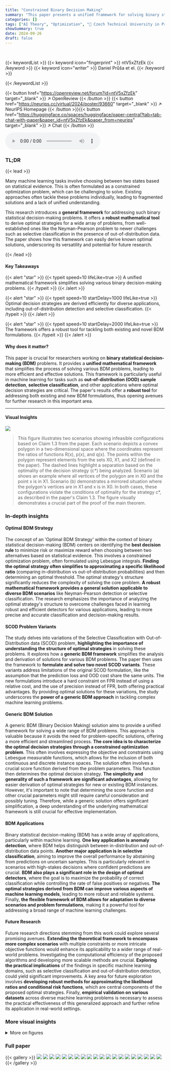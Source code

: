 ```yaml
---
title: "Constrained Binary Decision Making"
summary: "This paper presents a unified framework for solving binary statistical decision-making problems, enabling efficient derivation of optimal strategies for diverse applications like OOD detection and sel..."
categories: []
tags: ["AI Theory", "Optimization", "🏢 Czech Technical University in Prague",]
showSummary: true
date: 2024-09-26
draft: false
---
```


<br>

{{< keywordList >}}
{{< keyword icon="fingerprint" >}} ntV5xZfzEk {{< /keyword >}}
{{< keyword icon="writer" >}} Daniel Průša et el. {{< /keyword >}}
 
{{< /keywordList >}}

{{< button href="https://openreview.net/forum?id=ntV5xZfzEk" target="_blank" >}}
↗ OpenReview
{{< /button >}}
{{< button href="https://neurips.cc/virtual/2024/poster/93660" target="_blank" >}}
↗ NeurIPS Homepage
{{< /button >}}{{< button href="https://huggingface.co/spaces/huggingface/paper-central?tab=tab-chat-with-paper&paper_id=ntV5xZfzEk&paper_from=neurips" target="_blank" >}}
↗ Chat
{{< /button >}}



<audio controls>
    <source src="https://ai-paper-reviewer.com/ntV5xZfzEk/podcast.wav" type="audio/wav">
    Your browser does not support the audio element.
</audio>


### TL;DR


{{< lead >}}

Many machine learning tasks involve choosing between two states based on statistical evidence. This is often formulated as a constrained optimization problem, which can be challenging to solve.  Existing approaches often tackle these problems individually, leading to fragmented solutions and a lack of unified understanding. 

This research introduces a **general framework** for addressing such binary statistical decision-making problems.  It offers a **robust mathematical tool** to derive optimal strategies for a wide array of problems, from well-established ones like the Neyman-Pearson problem to newer challenges such as selective classification in the presence of out-of-distribution data.  The paper shows how this framework can easily derive known optimal solutions, underscoring its versatility and potential for future research.

{{< /lead >}}


#### Key Takeaways

{{< alert "star" >}}
{{< typeit speed=10 lifeLike=true >}} A unified mathematical framework simplifies solving various binary decision-making problems. {{< /typeit >}}
{{< /alert >}}

{{< alert "star" >}}
{{< typeit speed=10 startDelay=1000 lifeLike=true >}} Optimal decision strategies are derived efficiently for diverse applications, including out-of-distribution detection and selective classification. {{< /typeit >}}
{{< /alert >}}

{{< alert "star" >}}
{{< typeit speed=10 startDelay=2000 lifeLike=true >}} The framework offers a robust tool for tackling both existing and novel BDM formulations. {{< /typeit >}}
{{< /alert >}}

#### Why does it matter?
This paper is crucial for researchers working on **binary statistical decision-making (BDM)** problems. It provides a **unified mathematical framework** that simplifies the process of solving various BDM problems, leading to more efficient and effective solutions.  This framework is particularly useful in machine learning for tasks such as **out-of-distribution (OOD) sample detection**, **selective classification**, and other applications where optimal decision strategies are critical. The paper's results offer a **robust tool** for addressing both existing and new BDM formulations, thus opening avenues for further research in this important area.

------
#### Visual Insights



![](https://ai-paper-reviewer.com/ntV5xZfzEk/figures_15_1.jpg)

> This figure illustrates two scenarios showing infeasible configurations based on Claim 1.3 from the paper.  Each scenario depicts a convex polygon in a two-dimensional space where the coordinates represent the ratios of functions R(x), p(x), and q(x).  The points within the polygon represent elements from the sets X0, X1, and X2 (defined in the paper).  The dashed lines highlight a separation based on the optimality of the decision strategy (c*) being analyzed. Scenario (a) shows an example where all vertices of the polygon are in X0 and the point x is in X1. Scenario (b) demonstrates a mirrored situation where the polygon's vertices are in X1 and x is in X0.  In both cases, these configurations violate the conditions of optimality for the strategy c*, as described in the paper's Claim 1.3. The figure visually demonstrates a crucial part of the proof of the main theorem.







### In-depth insights


#### Optimal BDM Strategy
The concept of an 'Optimal BDM Strategy' within the context of binary statistical decision-making (BDM) centers on identifying the **best decision rule** to minimize risk or maximize reward when choosing between two alternatives based on statistical evidence.  This involves a constrained optimization problem, often formulated using Lebesgue integrals.  **Finding the optimal strategy often simplifies to approximating a specific likelihood ratio** (comparing in-distribution vs out-of-distribution probabilities) and then determining an optimal threshold. The optimal strategy's structure significantly reduces the complexity of solving the core problem. **A robust mathematical framework provides a general solution applicable to diverse BDM scenarios** like Neyman-Pearson detection or selective classification. The research emphasizes the importance of analyzing the optimal strategy's structure to overcome challenges faced in learning robust and efficient detectors for various applications,  leading to more precise and accurate classification and decision-making results.

#### SCOD Problem Variants
The study delves into variations of the Selective Classification with Out-of-Distribution data (SCOD) problem, **highlighting the importance of understanding the structure of optimal strategies** in solving these problems.  It explores how a **generic BDM framework** simplifies the analysis and derivation of solutions for various BDM problems. The paper then uses the framework to **formulate and solve two novel SCOD variants**. These variants address limitations of the original SCOD formulation, like the assumption that the prediction loss and OOD cost share the same units. The new formulations introduce a hard constraint on FPR instead of using a relative cost, and the use of precision instead of FPR, both offering practical advantages. By providing optimal solutions for these variations, the study underscores the **power of a generic BDM approach** in tackling complex machine learning problems.

#### Generic BDM Solution
A generic BDM (Binary Decision Making) solution aims to provide a unified framework for solving a wide range of BDM problems.  This approach is valuable because it avoids the need for problem-specific solutions, offering a more efficient and streamlined process.  **The core idea is to characterize the optimal decision strategies through a constrained optimization problem**. This often involves expressing the objective and constraints using Lebesgue measurable functions, which allows for the inclusion of both continuous and discrete instance spaces.  The solution often involves a crucial score function derived from the problem parameters. This function then determines the optimal decision strategy. **The simplicity and generality of such a framework are significant advantages**, allowing for easier derivation of optimal strategies for new or existing BDM instances.  However, it's important to note that determining the score function and other crucial parameters might still require careful consideration and possibly tuning.  Therefore, while a generic solution offers significant simplification, a deep understanding of the underlying mathematical framework is still crucial for effective implementation.

#### BDM Applications
Binary statistical decision-making (BDM) has a wide array of applications, particularly within machine learning.  **One key application is anomaly detection**, where BDM helps distinguish between in-distribution and out-of-distribution data points.  **Another major application is in selective classification**, aiming to improve the overall performance by abstaining from predictions on uncertain samples. This is particularly relevant in scenarios with high-stakes decisions where confident predictions are crucial. **BDM also plays a significant role in the design of optimal detectors**, where the goal is to maximize the probability of correct classification while controlling the rate of false positives or negatives.  **The optimal strategies derived from BDM can improve various aspects of machine learning models**, leading to more robust and reliable systems. Finally, **the flexible framework of BDM allows for adaptation to diverse scenarios and problem formulations**, making it a powerful tool for addressing a broad range of machine learning challenges.

#### Future Research
Future research directions stemming from this work could explore several promising avenues. **Extending the theoretical framework to encompass more complex scenarios** with multiple constraints or more intricate objective functions would enhance its applicability to a wider range of real-world problems.  Investigating the computational efficiency of the proposed algorithms and developing more scalable methods are crucial.  **Exploring the practical implications** of the findings in specific machine learning domains, such as selective classification and out-of-distribution detection, could yield significant improvements.  A key area for future exploration involves **developing robust methods for approximating the likelihood ratios and conditional risk functions**, which are central components of the proposed optimal strategies.  Finally, **empirical validation on various datasets** across diverse machine learning problems is necessary to assess the practical effectiveness of this generalized approach and further refine its application in real-world settings.


### More visual insights

<details>
<summary>More on figures
</summary>


![](https://ai-paper-reviewer.com/ntV5xZfzEk/figures_15_2.jpg)

> This figure illustrates two scenarios that contradict the optimality conditions derived in Claim 1.3 of the paper.  In both cases, the placement of points in relation to the polygon and line segments demonstrates infeasible configurations, meaning these point arrangements cannot exist in an optimal solution to the problem presented.


![](https://ai-paper-reviewer.com/ntV5xZfzEk/figures_16_1.jpg)

> This figure illustrates two scenarios that contradict the optimality of the solution *c* in Claim 1.5. In both cases, the points κ(z1) and κ(z2) are distinct points from the set X2. The line L passes through these points and determines two open half-planes, H0 and H1. If the slope of L is positive (Case 1), it violates Claim 1.1. If the slope of L is not positive (Case 2), it violates Claim 1.1 because the open half-plane H0 does not contain any points from A0 U A2, and similarly, the opposite open half-plane H1 does not contain any points from A1 U A2.


![](https://ai-paper-reviewer.com/ntV5xZfzEk/figures_16_2.jpg)

> This figure illustrates two scenarios showing infeasible configurations as described in Claim 1.3 of the Appendix.  In both cases, the arrangement of points in the g-r plane (representing the functions g(x) and r(x)) contradicts the optimality conditions derived in the paper.  The specific arrangement of points from sets X₀, X₁, and X₂ in the g-r plane leads to a contradiction of the optimality of the proposed solution.


</details>






### Full paper

{{< gallery >}}
<img src="https://ai-paper-reviewer.com/ntV5xZfzEk/1.png" class="grid-w50 md:grid-w33 xl:grid-w25" />
<img src="https://ai-paper-reviewer.com/ntV5xZfzEk/2.png" class="grid-w50 md:grid-w33 xl:grid-w25" />
<img src="https://ai-paper-reviewer.com/ntV5xZfzEk/3.png" class="grid-w50 md:grid-w33 xl:grid-w25" />
<img src="https://ai-paper-reviewer.com/ntV5xZfzEk/4.png" class="grid-w50 md:grid-w33 xl:grid-w25" />
<img src="https://ai-paper-reviewer.com/ntV5xZfzEk/5.png" class="grid-w50 md:grid-w33 xl:grid-w25" />
<img src="https://ai-paper-reviewer.com/ntV5xZfzEk/6.png" class="grid-w50 md:grid-w33 xl:grid-w25" />
<img src="https://ai-paper-reviewer.com/ntV5xZfzEk/7.png" class="grid-w50 md:grid-w33 xl:grid-w25" />
<img src="https://ai-paper-reviewer.com/ntV5xZfzEk/8.png" class="grid-w50 md:grid-w33 xl:grid-w25" />
<img src="https://ai-paper-reviewer.com/ntV5xZfzEk/9.png" class="grid-w50 md:grid-w33 xl:grid-w25" />
<img src="https://ai-paper-reviewer.com/ntV5xZfzEk/10.png" class="grid-w50 md:grid-w33 xl:grid-w25" />
<img src="https://ai-paper-reviewer.com/ntV5xZfzEk/11.png" class="grid-w50 md:grid-w33 xl:grid-w25" />
<img src="https://ai-paper-reviewer.com/ntV5xZfzEk/12.png" class="grid-w50 md:grid-w33 xl:grid-w25" />
<img src="https://ai-paper-reviewer.com/ntV5xZfzEk/13.png" class="grid-w50 md:grid-w33 xl:grid-w25" />
<img src="https://ai-paper-reviewer.com/ntV5xZfzEk/14.png" class="grid-w50 md:grid-w33 xl:grid-w25" />
<img src="https://ai-paper-reviewer.com/ntV5xZfzEk/15.png" class="grid-w50 md:grid-w33 xl:grid-w25" />
<img src="https://ai-paper-reviewer.com/ntV5xZfzEk/16.png" class="grid-w50 md:grid-w33 xl:grid-w25" />
<img src="https://ai-paper-reviewer.com/ntV5xZfzEk/17.png" class="grid-w50 md:grid-w33 xl:grid-w25" />
<img src="https://ai-paper-reviewer.com/ntV5xZfzEk/18.png" class="grid-w50 md:grid-w33 xl:grid-w25" />
<img src="https://ai-paper-reviewer.com/ntV5xZfzEk/19.png" class="grid-w50 md:grid-w33 xl:grid-w25" />
<img src="https://ai-paper-reviewer.com/ntV5xZfzEk/20.png" class="grid-w50 md:grid-w33 xl:grid-w25" />
{{< /gallery >}}